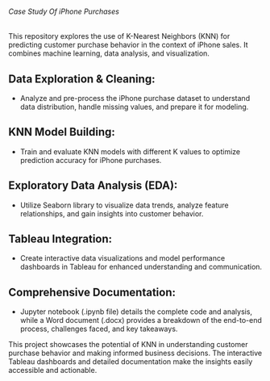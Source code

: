 ###### Case Study Of iPhone Purchases 


This repository explores the use of K-Nearest Neighbors (KNN) for predicting customer purchase behavior in the context of iPhone sales. It combines machine learning, data analysis, and visualization.

## Data Exploration & Cleaning: 
 - Analyze and pre-process the iPhone purchase dataset to understand data distribution, handle missing values, and prepare it for modeling.
## KNN Model Building:
 - Train and evaluate KNN models with different K values to optimize prediction accuracy for iPhone purchases.
## Exploratory Data Analysis (EDA):
 - Utilize Seaborn library to visualize data trends, analyze feature relationships, and gain insights into customer behavior.
## Tableau Integration:
 - Create interactive data visualizations and model performance dashboards in Tableau for enhanced understanding and communication.
## Comprehensive Documentation:
 - Jupyter notebook (.ipynb file) details the complete code and analysis, while a Word document (.docx) provides a breakdown of the end-to-end process, challenges faced, and key takeaways.

This project showcases the potential of KNN in understanding customer purchase behavior and making informed business decisions. The interactive Tableau dashboards and detailed documentation make the insights easily accessible and actionable.
